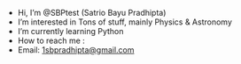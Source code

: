 -  Hi, I’m @SBPtest (Satrio Bayu Pradhipta)
-  I’m interested in Tons of stuff, mainly Physics & Astronomy
-  I’m currently learning Python
-  How to reach me :
-  Email: 1sbpradhipta@gmail.com

<!---
SBPtest/SBPtest is a ✨ special ✨ repository because its `README.md` (this file) appears on your GitHub profile.
You can click the Preview link to take a look at your changes.
--->
